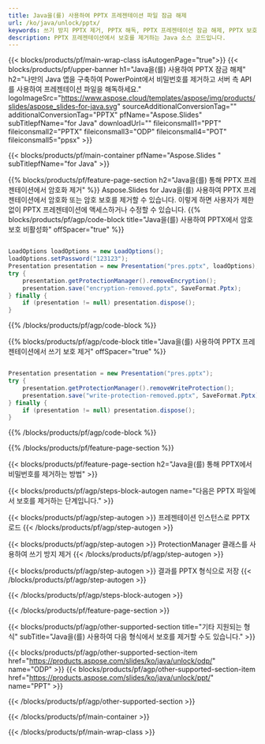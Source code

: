 ```yaml
---
title: Java을(를) 사용하여 PPTX 프레젠테이션 파일 잠금 해제
url: /ko/java/unlock/pptx/
keywords: 쓰기 방지 PPTX 제거, PPTX 해독, PPTX 프레젠테이션 잠금 해제, PPTX 보호 해제
description: PPTX 프레젠테이션에서 보호를 제거하는 Java 소스 코드입니다.
---
```


{{< blocks/products/pf/main-wrap-class isAutogenPage="true">}}
{{< blocks/products/pf/upper-banner h1="Java을(를) 사용하여 PPTX 잠금 해제" h2="나만의 Java 앱을 구축하여 PowerPoint에서 비밀번호를 제거하고 서버 측 API를 사용하여 프레젠테이션 파일을 해독하세요." logoImageSrc="https://www.aspose.cloud/templates/aspose/img/products/slides/aspose_slides-for-java.svg" sourceAdditionalConversionTag="" additionalConversionTag="PPTX" pfName="Aspose.Slides" subTitlepfName="for Java" downloadUrl="" fileiconsmall1="PPT" fileiconsmall2="PPTX" fileiconsmall3="ODP" fileiconsmall4="POT" fileiconsmall5="ppsx" >}}

{{< blocks/products/pf/main-container pfName="Aspose.Slides " subTitlepfName="for Java" >}}

{{% blocks/products/pf/feature-page-section  h2="Java을(를) 통해 PPTX 프레젠테이션에서 암호화 제거" %}}
Aspose.Slides for Java을(를) 사용하여 PPTX 프레젠테이션에서 암호화 또는 암호 보호를 제거할 수 있습니다. 이렇게 하면 사용자가 제한 없이 PPTX 프레젠테이션에 액세스하거나 수정할 수 있습니다.
{{% blocks/products/pf/agp/code-block title="Java을(를) 사용하여 PPTX에서 암호 보호 비활성화" offSpacer="true" %}}

```java

LoadOptions loadOptions = new LoadOptions();
loadOptions.setPassword("123123");
Presentation presentation = new Presentation("pres.pptx", loadOptions);
try {
    presentation.getProtectionManager().removeEncryption();
    presentation.save("encryption-removed.pptx", SaveFormat.Pptx);
} finally {
    if (presentation != null) presentation.dispose();
}
```

{{% /blocks/products/pf/agp/code-block %}}

{{% blocks/products/pf/agp/code-block title="Java을(를) 사용하여 PPTX 프레젠테이션에서 쓰기 보호 제거" offSpacer="true" %}}

```java

Presentation presentation = new Presentation("pres.pptx");
try {
    presentation.getProtectionManager().removeWriteProtection();
    presentation.save("write-protection-removed.pptx", SaveFormat.Pptx);
} finally {
    if (presentation != null) presentation.dispose();
}
```

{{% /blocks/products/pf/agp/code-block %}}

{{% /blocks/products/pf/feature-page-section %}}

{{< blocks/products/pf/feature-page-section  h2="Java을(를) 통해 PPTX에서 비밀번호를 제거하는 방법" >}}

{{< blocks/products/pf/agp/steps-block-autogen name="다음은 PPTX 파일에서 보호를 제거하는 단계입니다." >}}

{{< blocks/products/pf/agp/step-autogen >}}
프레젠테이션 인스턴스로 PPTX 로드
{{< /blocks/products/pf/agp/step-autogen >}}

{{< blocks/products/pf/agp/step-autogen >}}
ProtectionManager 클래스를 사용하여 쓰기 방지 제거
{{< /blocks/products/pf/agp/step-autogen >}}

{{< blocks/products/pf/agp/step-autogen >}}
결과를 PPTX 형식으로 저장
{{< /blocks/products/pf/agp/step-autogen >}}

{{< /blocks/products/pf/agp/steps-block-autogen >}}

{{< /blocks/products/pf/feature-page-section >}}

{{< blocks/products/pf/agp/other-supported-section title="기타 지원되는 형식" subTitle="Java을(를) 사용하여 다음 형식에서 보호를 제거할 수도 있습니다." >}}

{{< blocks/products/pf/agp/other-supported-section-item href="https://products.aspose.com/slides/ko/java/unlock/odp/" name="ODP" >}}
{{< blocks/products/pf/agp/other-supported-section-item href="https://products.aspose.com/slides/ko/java/unlock/ppt/" name="PPT" >}}


{{< /blocks/products/pf/agp/other-supported-section >}}

{{< /blocks/products/pf/main-container >}}
    
{{< /blocks/products/pf/main-wrap-class >}}